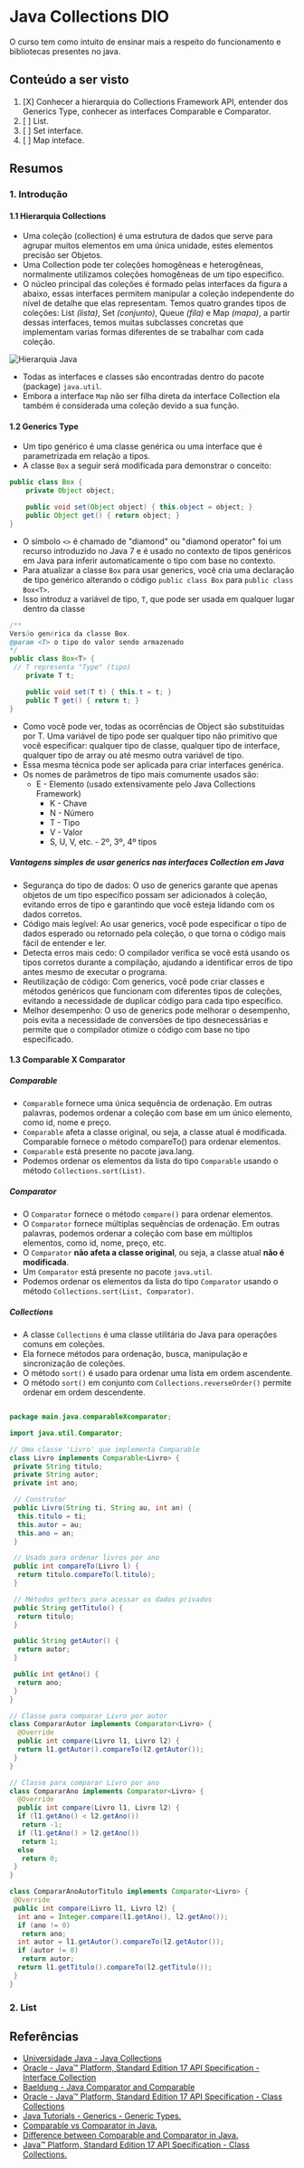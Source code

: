# Java Collections DIO

O curso tem como intuito de ensinar mais a respeito do funcionamento e bibliotecas presentes no java.

## Conteúdo a ser visto

1. [X] Conhecer a hierarquia do Collections Framework API, entender dos Generics Type, conhecer as interfaces Comparable e Comparator.
2. [ ] List.
3. [ ] Set interface.
4. [ ] Map inteface.

## Resumos

### 1. Introdução

#### 1.1 Hierarquia Collections

- Uma coleção (collection) é uma estrutura de dados que serve para agrupar muitos elementos em uma única unidade, estes elementos precisão ser Objetos.
- Uma Collection pode ter coleções homogêneas e heterogêneas, normalmente utilizamos coleções homogêneas de um tipo especifico.
- O núcleo principal das coleções é formado pelas interfaces da figura a abaixo, essas interfaces permitem manipular a coleção independente do nível de detalhe que elas representam.
Temos quatro grandes tipos de coleções: List _(lista)_, Set _(conjunto)_, Queue _(fila)_ e Map _(mapa)_, a partir dessas interfaces, temos muitas subclasses concretas que implementam varias formas diferentes de se trabalhar com cada coleção.

 ![Hierarquia Java](https://raw.githubusercontent.com/cami-la/collections-java-api-2023/master/assets/image/collection-framework.png)

- Todas as interfaces e classes são encontradas dentro do pacote (package) `java.util`.
- Embora a interface `Map` não ser filha direta da interface Collection ela também é considerada uma coleção devido a sua função.

#### 1.2 Generics Type

- Um tipo genérico é uma classe genérica ou uma interface que é parametrizada em relação a tipos.
- A classe `Box` a seguir será modificada para demonstrar o conceito:

```Java
public class Box {
    private Object object;

    public void set(Object object) { this.object = object; }
    public Object get() { return object; }
}
```

- O símbolo `<>` é chamado de "diamond" ou "diamond operator" foi um recurso introduzido no Java 7 e é usado no contexto de tipos genéricos em Java para inferir automaticamente o tipo com base no contexto.
- Para atualizar a classe `Box` para usar generics, você cria uma declaração de tipo genérico alterando o código `public class Box` para `public class Box<T>`.
- Isso introduz a variável de tipo, `T`, que pode ser usada em qualquer lugar dentro da classe

```Java
/**
Versão genérica da classe Box.
@param <T> o tipo do valor sendo armazenado
*/
public class Box<T> {
 // T representa "Type" (tipo)
    private T t;

    public void set(T t) { this.t = t; }
    public T get() { return t; }
}
```

- Como você pode ver, todas as ocorrências de Object são substituídas por T.
Uma variável de tipo pode ser qualquer tipo não primitivo que você especificar: qualquer tipo de classe, qualquer tipo de interface, qualquer tipo de array ou até mesmo outra variável de tipo.
- Essa mesma técnica pode ser aplicada para criar interfaces genérica.
- Os nomes de parâmetros de tipo mais comumente usados são:
  - E - Elemento (usado extensivamente pelo Java Collections Framework)
    - K - Chave
    - N - Número
    - T - Tipo
    - V - Valor
    - S, U, V, etc. - 2º, 3º, 4º tipos

##### Vantagens simples de usar generics nas interfaces Collection em Java

- Segurança do tipo de dados: O uso de generics garante que apenas objetos de um tipo específico possam ser adicionados à coleção, evitando erros de tipo e garantindo que você esteja lidando com os dados corretos.
- Código mais legível: Ao usar generics, você pode especificar o tipo de dados esperado ou retornado pela coleção, o que torna o código mais fácil de entender e ler.
- Detecta erros mais cedo: O compilador verifica se você está usando os tipos corretos durante a compilação, ajudando a identificar erros de tipo antes mesmo de executar o programa.
- Reutilização de código: Com generics, você pode criar classes e métodos genéricos que funcionam com diferentes tipos de coleções, evitando a necessidade de duplicar código para cada tipo específico.
- Melhor desempenho: O uso de generics pode melhorar o desempenho, pois evita a necessidade de conversões de tipo desnecessárias e permite que o compilador otimize o código com base no tipo especificado.

#### 1.3 Comparable X Comparator

##### Comparable

- `Comparable` fornece uma única sequência de ordenação. Em outras palavras, podemos ordenar a coleção com base em um único elemento, como id, nome e preço.
- `Comparable` afeta a classe original, ou seja, a classe atual é modificada.
Comparable fornece o método compareTo() para ordenar elementos.
- `Comparable` está presente no pacote java.lang.
- Podemos ordenar os elementos da lista do tipo `Comparable` usando o método `Collections.sort(List)`.

##### Comparator

- O `Comparator` fornece o método `compare()` para ordenar elementos.
- O `Comparator` fornece múltiplas sequências de ordenação. Em outras palavras, podemos ordenar a coleção com base em múltiplos elementos, como id, nome, preço, etc.
- O `Comparator` **não afeta a classe original**, ou seja, a classe atual **não é modificada**.
- Um `Comparator` está presente no pacote `java.util`.
- Podemos ordenar os elementos da lista do tipo `Comparator` usando o método `Collections.sort(List, Comparator)`.

##### Collections

- A classe `Collections` é uma classe utilitária do Java para operações comuns em coleções.
- Ela fornece métodos para ordenação, busca, manipulação e sincronização de coleções.
- O método `sort()` é usado para ordenar uma lista em ordem ascendente.
- O método `sort()` em conjunto com `Collections.reverseOrder()` permite ordenar em ordem descendente.

```Java

package main.java.comparableXcomparator;

import java.util.Comparator;

// Uma classe 'Livro' que implementa Comparable
class Livro implements Comparable<Livro> {
 private String titulo;
 private String autor;
 private int ano;

 // Construtor
 public Livro(String ti, String au, int an) {
  this.titulo = ti;
  this.autor = au;
  this.ano = an;
 }

 // Usado para ordenar livros por ano
 public int compareTo(Livro l) {
  return titulo.compareTo(l.titulo);
 }

 // Métodos getters para acessar os dados privados
 public String getTitulo() {
  return titulo;
 }

 public String getAutor() {
  return autor;
 }

 public int getAno() {
  return ano;
 }
}

// Classe para comparar Livro por autor
class CompararAutor implements Comparator<Livro> {
  @Override
  public int compare(Livro l1, Livro l2) {
  return l1.getAutor().compareTo(l2.getAutor());
 }
}

// Classe para comparar Livro por ano
class CompararAno implements Comparator<Livro> {
  @Override
  public int compare(Livro l1, Livro l2) {
  if (l1.getAno() < l2.getAno())
   return -1;
  if (l1.getAno() > l2.getAno())
   return 1;
  else
   return 0;
 }
}

class CompararAnoAutorTitulo implements Comparator<Livro> {
 @Override
 public int compare(Livro l1, Livro l2) {
  int ano = Integer.compare(l1.getAno(), l2.getAno());
  if (ano != 0)
   return ano;
  int autor = l1.getAutor().compareTo(l2.getAutor());
  if (autor != 0)
   return autor;
  return l1.getTitulo().compareTo(l2.getTitulo());
 }
}

```

### 2. List

## Referências

- [Universidade Java - Java Collections](http://www.universidadejava.com.br/java/java-collection/)
- [Oracle - Java™ Platform, Standard Edition 17 API Specification - Interface Collection](https://docs.oracle.com/en/java/javase/17/docs/api/java.base/java/util/Collection.html)
- [Baeldung - Java Comparator and Comparable](https://www.baeldung.com/java-comparator-comparable)
- [Oracle - Java™ Platform, Standard Edition 17 API Specification - Class Collections](https://docs.oracle.com/en/java/javase/17/docs/api/java.base/java/util/Collections.html)
- [Java Tutorials - Generics - Generic Types.](https://docs.oracle.com/javase/tutorial/java/generics/types.html.)
- [Comparable vs Comparator in Java.]( https://www.geeksforgeeks.org/comparable-vs-comparator-in-java/)
- [Difference between Comparable and Comparator in Java.]( https://www.javatpoint.com/difference-between-comparable-and-comparator)
- [Java™ Platform, Standard Edition 17 API Specification - Class Collections.](https://docs.oracle.com/en/java/javase/17/docs/api/java.base/java/util/Collections.html)
